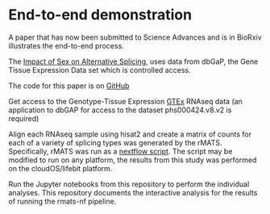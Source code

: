 # End-to-end demonstration 

A paper that has now been submitted to Science Advances and is in BioRxiv illustrates the end-to-end process.

The [Impact of Sex on Alternative Splicing](https://www.biorxiv.org/content/10.1101/490904v2), uses data from dbGaP, the Gene Tissue Expression Data set which is controlled access.

The code for this paper is on [GitHub](https://github.com/TheJacksonLaboratory/sbas)

Get access to the Genotype-Tissue Expression [GTEx](https://www.gtexportal.org/home/) RNAseq data (an application to dbGAP for access to the dataset phs000424.v8.v2 is required)

Align each RNAseq sample using hisat2 and create a matrix of counts for each of a variety of splicing types was generated by the rMATS. Specifically, rMATS was run as a [nextflow script](https://github.com/lifebit-ai/rmats-nf/). The script may be modified to run on any platform, the results from this study was performed on the cloudOS/lifebit platform.

Run the Jupyter notebooks from this repository to perform the individual analyses.
This repository documents the interactive analysis for the results of running the rmats-nf pipeline.


